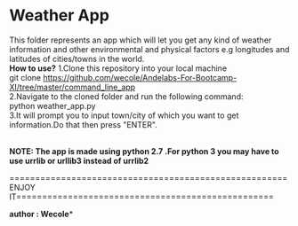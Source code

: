 # Weather App
This folder represents an app which will let you get any kind of weather information and other environmental and physical factors e.g longitudes and latitudes of cities/towns in the world.
<br>
<b>How to use?</b>
1.Clone this repository into your local machine<br>
    git clone https://github.com/wecole/Andelabs-For-Bootcamp-XI/tree/master/command_line_app
<br>
2.Navigate to the cloned folder and run the following command:<br>
  python weather_app.py
 <br>
3.It will prompt you to input town/city of which you want to get information.Do that then press "ENTER".
<br><br>

<b>NOTE: The app is made using python 2.7 .For python 3 you may have to use urrlib or urllib3 instead of urrlib2</b>
 
 
 ======================================================ENJOY IT==================================================
   
**author : Wecole***